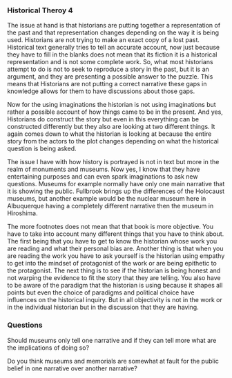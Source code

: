 ### Historical Theroy 4
The issue at hand is that historians are putting together a representation of the past and that representation changes depending on the way it is being used. Historians are not trying to make an exact copy of a lost past. Historical text generally tries to tell an accurate account, now just because they have to fill in the blanks does not mean that its fiction it is a historical representation and is not some complete work. So, what most historians attempt to do is not to seek to reproduce a story in the past, but it is an argument, and they are presenting a possible answer to the puzzle. This means that Historians are not putting a correct narrative these gaps in knowledge allows for them to have discussions about those gaps. 

Now for the using imaginations the historian is not using imaginations but rather a possible account of how things came to be in the present. And yes, Historians do construct the story but even in this everything can be constructed differently but they also are looking at two different things. It again comes down to what the historian is looking at because the entire story from the actors to the plot changes depending on what the historical question is being asked.

The issue I have with how history is portrayed is not in text but more in the realm of monuments and museums. Now yes, I know that they have entertaining purposes and can even spark imaginations to ask new questions. Museums for example normally have only one main narrative that it is showing the public. Fullbrook brings up the differences of the Holocaust museums, but another example would be the nuclear museum here in Albuquerque having a completely different narrative then the museum in Hiroshima. 

The more footnotes does not mean that that book is more objective. You have to take into account many different things that you have to think about. The first being that you have to get to know the historian whose work you are reading and what their personal bias are. Another thing is that when you are reading the work you have to ask yourself is the historian using empathy to get into the mindset of protagonist of the work or are being epithetic to the protagonist. The next thing is to see if the historian is being honest and not warping the evidence to fit the story that they are telling. You also have to be aware of the paradigm that the historian is using because it shapes all points but even the choice of paradigms and political choice have influences on the historical inquiry.  But in all objectivity is not in the work or in the individual historian but in the discussion that they are having. 








### Questions 
Should museums only tell one narrative and if they can tell more what are the implications of doing so?

Do you think museums and memorials are somewhat at fault for the public belief in one narrative over another narrative? 
